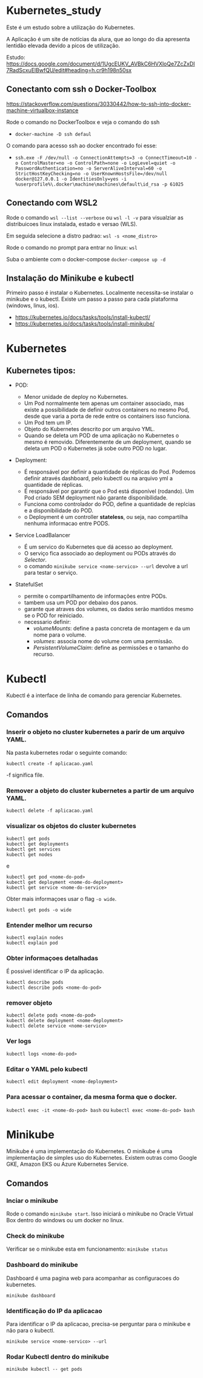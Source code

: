 # Kubernetes_study

Este é um estudo sobre a utilização do Kubernetes.

A Aplicação é um site de notícias da alura, que ao longo do dia apresenta lentidão elevada devido a picos de utilização.

Estudo: https://docs.google.com/document/d/1UgcEUKV_AVBkC6HVXloQe7ZcZxDI7RadScxuElBwfQU/edit#heading=h.cr9h198n50sx


## Conectanto com ssh o Docker-Toolbox
https://stackoverflow.com/questions/30330442/how-to-ssh-into-docker-machine-virtualbox-instance

Rode o comando no DockerToolbox e veja o comando do ssh

- ```docker-machine -D ssh defaul```

O comando para acesso ssh ao docker encontrado foi esse:

- ```ssh.exe -F /dev/null -o ConnectionAttempts=3 -o ConnectTimeout=10 -o ControlMaster=no -o ControlPath=none -o LogLevel=quiet -o PasswordAuthentication=no -o ServerAliveInterval=60 -o StrictHostKeyChecking=no -o UserKnownHostsFile=/dev/null docker@127.0.0.1 -o IdentitiesOnly=yes -i %userprofile%\.docker\machine\machines\default\id_rsa -p 61025```

## Conectando com WSL2

Rode o comando `wsl --list --verbose` ou `wsl -l -v` para visualziar as distribuicoes linux instalada, estado e versao (WLS).

Em seguida selecione a distro padrao: `wsl -s <nome_distro>`


Rode o comando no prompt para entrar no linux: ```wsl```

Suba o ambiente com o docker-compose ```docker-compose up -d```

## Instalação do Minikube e kubectl

Primeiro passo é instalar o Kubernetes. Localmente necessita-se instalar o minikube e o kubectl. Existe um passo a passo para cada plataforma (windows, linus, ios).
- https://kubernetes.io/docs/tasks/tools/install-kubectl/
- https://kubernetes.io/docs/tasks/tools/install-minikube/


# Kubernetes


## Kubernetes tipos:
- POD:
    - Menor unidade de deploy no Kubernetes.
    - Um Pod normalmente tem apenas um container associado, mas existe a possibilidade de definir outros containers no mesmo Pod, desde que varia a porta de rede entre os containers isso funciona.
    - Um Pod tem um IP.
    - Objeto do Kubernetes descrito por um arquivo YML.
    - Quando se deleta um POD de uma aplicação no Kubernetes o mesmo é removido. Diferentemente de um deployment, quando se deleta um POD o Kubernetes já sobe outro POD no lugar.

- Deployment:
    - É responsável por definir a quantidade de réplicas do Pod. Podemos definir através dashboard, pelo kubectl ou na arquivo yml a quantidade de réplicas. 
    - É  responsável por garantir que o Pod está disponível (rodando). Um Pod criado SEM deployment não garante disponibilidade.
    - Funciona como controlador do POD, define a quantidade de replcias e a disponibilidade do POD.
    - o Deployment é um controller **stateless**, ou seja, nao compartilha nenhuma informacao entre PODS.

- Service LoadBalancer
    - É um servico do Kubernetes que dá acesso ao deployment.
    - O serviço fica associado ao deployment ou PODs através do *Selector*.
    - o comando `minikube service <nome-servico> --url` devolve a url para testar o serviço.

- StatefulSet
    - permite o compartilhamento de informações entre PODs.
    - tambem usa um POD por debaixo dos panos.
    - garante que atraves dos volumes, os dados serão mantidos mesmo se o POD for reiniciado.
    - necessario definir:
        - *volumeMounts*: define a pasta concreta de montagem e da um nome para o volume.
        - *volumes*: associa nome do volume com uma permissão.
        - *PersistentVolumeClaim*: define as permissões e o tamanho do recurso.

# Kubectl
Kubectl é a interface de linha de comando para gerenciar Kubernetes.

## Comandos

### Inserir o objeto no cluster kubernetes a parir de um arquivo YAML.
Na pasta kubernetes rodar o seguinte comando: 

```kubectl create -f aplicacao.yaml```

-f significa file.

### Remover a objeto do cluster kubernetes a partir de um arquivo YAML.

```kubectl delete -f aplicacao.yaml```

### visualizar os objetos do cluster kubernetes

```
kubectl get pods
kubectl get deployments
kubectl get services
kubectl get nodes
```
e
```
kubectl get pod <nome-do-pod>
kubectl get deployment <nome-do-deployment>
kubectl get service <nome-do-service>
```
Obter mais informaçoes usar o flag ```-o wide```.
```
kubectl get pods -o wide
```

### Entender melhor um recurso
```
kubectl explain nodes
kubectl explain pod
```

### Obter informaçoes detalhadas

É possivel identificar o IP da aplicação.

```
kubectl describe pods
kubectl describe pods <nome-do-pod>
```

### remover objeto

```
kubectl delete pods <nome-do-pod>
kubectl delete deployment <nome-deployment>
kubectl delete service <nome-service>
```

### Ver logs
```
kubectl logs <nome-do-pod>
```

### Editar o YAML pelo kubectl

```
kubectl edit deployment <nome-deployment>
```

### Para acessar o container, da mesma forma que o docker.

`kubectl exec -it <nome-do-pod> bash` ou  `kubectl exec <nome-do-pod> bash`

# Minikube
Minikube é uma implementação do Kubernetes. O minikube é uma implementação de simples uso do Kubernetes. Existem outras como Google GKE, Amazon EKS ou Azure Kubernetes Service.

## Comandos

### Inciar o minikube

Rode o comando ```minikube start```. Isso iniciará o minikube no Oracle Virtual Box dentro do windows ou um docker no linux.

### Check do minikube

Verificar se o minikube esta em funcionamento: `minikube status`

### Dashboard do minikube

Dashboard é uma pagina web para acompanhar as configuracoes do kubernetes. 

`minikube dashboard`

### Identificação do IP da aplicacao

Para identificar o IP da aplicacao, precisa-se perguntar para o minikube e não para o kubectl.

`minikube service <nome-servico> --url`

### Rodar Kubectl dentro do minikube

`minikube kubectl -- get pods`
